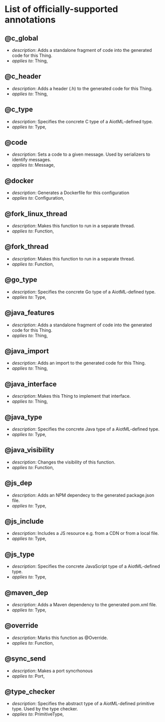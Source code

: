 # List of officially-supported annotations

## @c_global

- *description*: Adds a standalone fragment of code into the generated code for this Thing.
- *applies to*: Thing, 

## @c_header

- *description*: Adds a header (.h) to the generated code for this Thing.
- *applies to*: Thing, 

## @c_type

- *description*: Specifies the concrete C type of a AiotML-defined type.
- *applies to*: Type, 

## @code
 
- *description*: Sets a code to a given message. Used by serializers to identify messages.
- *applies to*: Message, 

## @docker

- *description*: Generates a Dockerfile for this configuration
- *applies to*: Configuration, 

## @fork_linux_thread

- *description*: Makes this function to run in a separate thread.
- *applies to*: Function, 

## @fork_thread

- *description*: Makes this function to run in a separate thread.
- *applies to*: Function, 

## @go_type

- *description*: Specifies the concrete Go type of a AiotML-defined type.
- *applies to*: Type, 

## @java_features

- *description*: Adds a standalone fragment of code into the generated code for this Thing.
- *applies to*: Thing, 

## @java_import

- *description*: Adds an import to the generated code for this Thing.
- *applies to*: Thing, 

## @java_interface

- *description*: Makes this Thing to implement that interface.
- *applies to*: Thing, 

## @java_type

- *description*: Specifies the concrete Java type of a AiotML-defined type.
- *applies to*: Type, 

## @java_visibility

- *description*: Changes the visibility of this function.
- *applies to*: Function, 

## @js_dep

- *description*: Adds an NPM dependecy to the generated package.json file.
- *applies to*: Type, 

## @js_include

- *description*: Includes a JS resource e.g. from a CDN or from a local file.
- *applies to*: Type, 

## @js_type

- *description*: Specifies the concrete JavaScript type of a AiotML-defined type.
- *applies to*: Type, 

## @maven_dep

- *description*: Adds a Maven dependency to the generated pom.xml file.
- *applies to*: Type, 

## @override

- *description*: Marks this function as @Override.
- *applies to*: Function, 

## @sync_send

- *description*: Makes a port syncrhonous
- *applies to*: Port, 

## @type_checker

- *description*: Specifies the abstract type of a AiotML-defined primitive type. Used by the type checker.
- *applies to*: PrimitiveType, 
